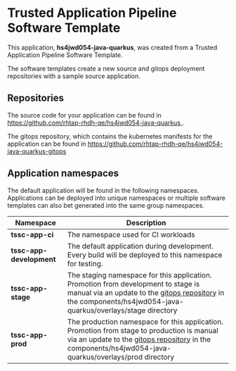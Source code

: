 # Trusted Application Pipeline Software Template

This application, **hs4jwd054-java-quarkus**, was created from a Trusted Application Pipeline Software Template.

The software templates create a new source and gitops deployment repositories with a sample source application. 

## Repositories

The source code for your application can be found in [https://github.com/rhtap-rhdh-qe/hs4jwd054-java-quarkus ](https://github.com/rhtap-rhdh-qe/hs4jwd054-java-quarkus ).
 
The gitops repository, which contains the kubernetes manifests for the application can be found in 
[https://github.com/rhtap-rhdh-qe/hs4jwd054-java-quarkus-gitops ](https://github.com/rhtap-rhdh-qe/hs4jwd054-java-quarkus-gitops ) 

## Application namespaces 

The default application will be found in the following namespaces. Applications can be deployed into unique namespaces or multiple software templates can also bet generated into the same group namespaces.  

|  Namespace   |  Description   |  
| -------- | -------- |
| **tssc-app-ci** | The namespace used for CI workloads |
| **tssc-app-development** | The default application during development. Every build will be deployed to this namespace for testing. |
| **tssc-app-stage** | The staging namespace for this application. Promotion from development to stage is manual via an update to the [gitops repository](https://github.com/rhtap-rhdh-qe/hs4jwd054-java-quarkus-gitops ) in the components/hs4jwd054-java-quarkus/overlays/stage directory |
| **tssc-app-prod** | The production namespace for this application. Promotion from stage to production is manual via an update to the [gitops repository](https://github.com/rhtap-rhdh-qe/hs4jwd054-java-quarkus-gitops ) in the components/hs4jwd054-java-quarkus/overlays/prod directory |
